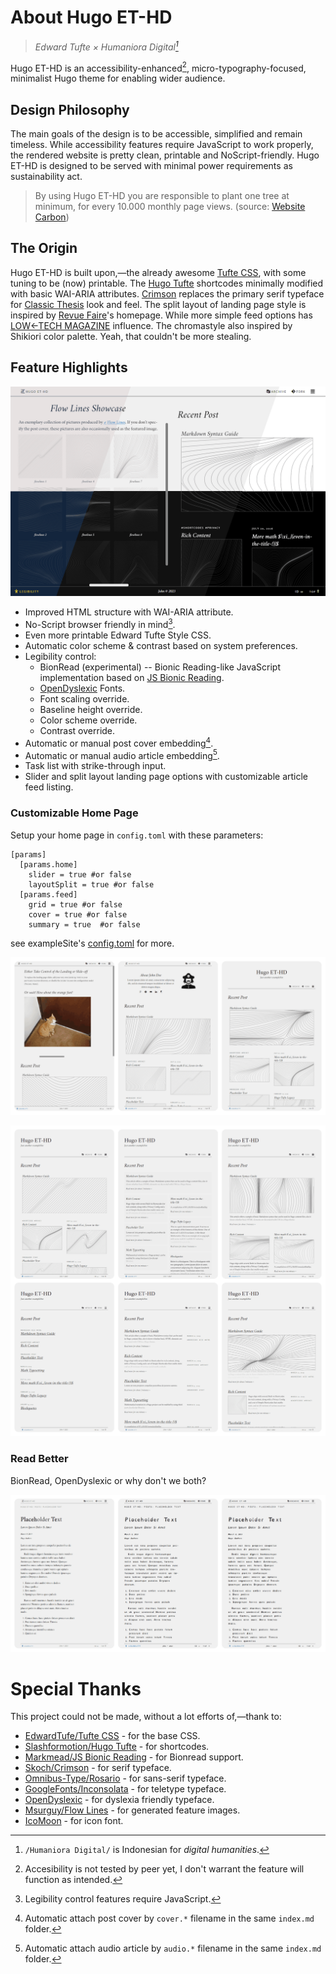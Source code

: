 # About Hugo ET-HD

> _Edward Tufte × Humaniora Digital[^1]_

Hugo ET-HD is an accessibility-enhanced[^2], micro-typography-focused, minimalist Hugo theme for enabling wider audience.

## Design Philosophy

The main goals of the design is to be accessible, simplified and remain timeless.
While accessibility features require JavaScript to work properly,
the rendered website is pretty clean, printable and NoScript-friendly.
Hugo ET-HD is designed to be served with minimal power requirements as sustainability act.

> By using Hugo ET-HD you are responsible to plant one tree at minimum, for every 10.000 monthly page views. (source: [Website Carbon](https://www.websitecarbon.com/website/ethd-foxx-ink-id/))

## The Origin

Hugo ET-HD is built upon,—the already awesome [Tufte CSS](https://github.com/edwardtufte/tufte-css), with some tuning to be (now) printable.
The [Hugo Tufte](https://github.com/slashformotion/hugo-tufte) shortcodes minimally modified with basic WAI-ARIA attributes.
[Crimson](https://github.com/skosch/Crimson) replaces the primary serif typeface for [Classic Thesis](https://github.com/classicthesis/classicthesis) look and feel.
The split layout of landing page style is inspired by [Revue Faire](https://revue-faire.eu/)'s homepage.
While more simple feed options has [LOW←TECH MAGAZINE](https://solar.lowtechmagazine.com/) influence.
The chromastyle also inspired by Shikiori color palette.
Yeah, that couldn't be more stealing.

## Feature Highlights

![various color scheme and contrast in split layout landing page](https://raw.githubusercontent.com/foxihd/hugo-et-hd/master/images/tn.png)

- Improved HTML structure with WAI-ARIA attribute.
- No-Script browser friendly in mind[^3].
- Even more printable Edward Tufte Style CSS.
- Automatic color scheme & contrast based on system preferences.
- Legibility control:
  - BionRead (experimental) -- Bionic Reading-like JavaScript implementation based on [JS Bionic Reading](https://github.com/markmead/js-bionic-reading).
  - [OpenDyslexic](https://opendyslexic.org) Fonts.
  - Font scaling override.
  - Baseline height override.
  - Color scheme override.
  - Contrast override.
- Automatic or manual post cover embedding[^4].
- Automatic or manual audio article embedding[^5].
- Task list with strike-through input.
- Slider and split layout landing page options with customizable article feed listing.

### Customizable Home Page

Setup your home page in `config.toml` with these parameters:

```
[params]
  [params.home]
    slider = true #or false
    layoutSplit = true #or false
  [params.feed]
    grid = true #or false
    cover = true #or false
    summary = true  #or false
```

see exampleSite's [config.toml](exampleSite/config.toml) for more.

![customizable landing page](https://raw.githubusercontent.com/foxihd/hugo-et-hd/master/images/landing.png)

![customizable feed](https://raw.githubusercontent.com/foxihd/hugo-et-hd/master/images/feed.png)

### Read Better

BionRead, OpenDyslexic or why don't we both?

![Choose your fighter!](https://raw.githubusercontent.com/foxihd/hugo-et-hd/master/images/read.png)

# Special Thanks

This project could not be made, without a lot efforts of,—thank to:

- [EdwardTufe/Tufte CSS](https://github.com/edwardtufte/tufte-css) - for the base CSS.
- [Slashformotion/Hugo Tufte](https://github.com/slashformotion/hugo-tufte) - for shortcodes.
- [Markmead/JS Bionic Reading](https://github.com/markmead/js-bionic-reading) - for Bionread support.
- [Skoch/Crimson](https://github.com/skosch/Crimson) - for serif typeface.
- [Omnibus-Type/Rosario](https://github.com/Omnibus-Type/Rosario) - for sans-serif typeface.
- [GoogleFonts/Inconsolata](https://github.com/googlefonts/Inconsolata) - for teletype typeface.
- [OpenDyslexic](https://opendyslexic.org) - for dyslexia friendly typeface.
- [Msurguy/Flow Lines](https://github.com/msurguy/flow-lines) - for generated feature images.
- [IcoMoon](https://icomoon.io) - for icon font.

[^1]: `/Humaniora Digital/` is Indonesian for *digital humanities*.
[^2]: Accesibility is not tested by peer yet, I don't warrant the feature will function as intended.
[^3]: Legibility control features require JavaScript.
[^4]: Automatic attach post cover by `cover.*` filename in the same `index.md` folder.
[^5]: Automatic attach audio article by `audio.*` filename in the same `index.md` folder.